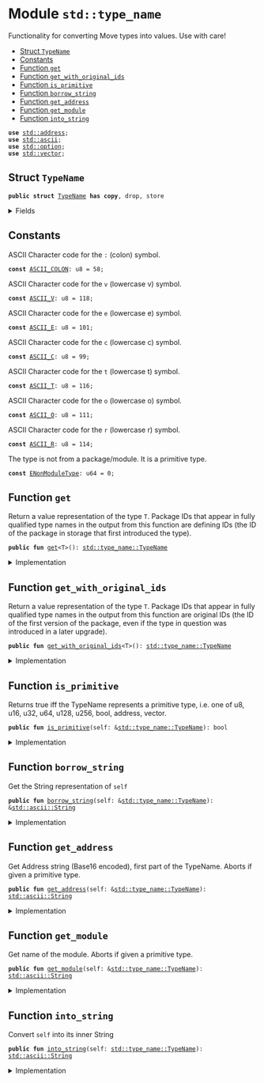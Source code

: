 
<a name="std_type_name"></a>

# Module `std::type_name`

Functionality for converting Move types into values. Use with care!


-  [Struct `TypeName`](#std_type_name_TypeName)
-  [Constants](#@Constants_0)
-  [Function `get`](#std_type_name_get)
-  [Function `get_with_original_ids`](#std_type_name_get_with_original_ids)
-  [Function `is_primitive`](#std_type_name_is_primitive)
-  [Function `borrow_string`](#std_type_name_borrow_string)
-  [Function `get_address`](#std_type_name_get_address)
-  [Function `get_module`](#std_type_name_get_module)
-  [Function `into_string`](#std_type_name_into_string)


<pre><code><b>use</b> <a href="../std/address.md#std_address">std::address</a>;
<b>use</b> <a href="../std/ascii.md#std_ascii">std::ascii</a>;
<b>use</b> <a href="../std/option.md#std_option">std::option</a>;
<b>use</b> <a href="../std/vector.md#std_vector">std::vector</a>;
</code></pre>



<a name="std_type_name_TypeName"></a>

## Struct `TypeName`



<pre><code><b>public</b> <b>struct</b> <a href="../std/type_name.md#std_type_name_TypeName">TypeName</a> <b>has</b> <b>copy</b>, drop, store
</code></pre>



<details>
<summary>Fields</summary>


<dl>
<dt>
<code>name: <a href="../std/ascii.md#std_ascii_String">std::ascii::String</a></code>
</dt>
<dd>
 String representation of the type. All types are represented
 using their source syntax:
 "u8", "u64", "bool", "address", "vector", and so on for primitive types.
 Struct types are represented as fully qualified type names; e.g.
 <code>00000000000000000000000000000001::string::String</code> or
 <code>0000000000000000000000000000000a::module_name1::type_name1&lt;0000000000000000000000000000000a::module_name2::type_name2&lt;u64&gt;&gt;</code>
 Addresses are hex-encoded lowercase values of length ADDRESS_LENGTH (16, 20, or 32 depending on the Move platform)
</dd>
</dl>


</details>

<a name="@Constants_0"></a>

## Constants


<a name="std_type_name_ASCII_COLON"></a>

ASCII Character code for the <code>:</code> (colon) symbol.


<pre><code><b>const</b> <a href="../std/type_name.md#std_type_name_ASCII_COLON">ASCII_COLON</a>: u8 = 58;
</code></pre>



<a name="std_type_name_ASCII_V"></a>

ASCII Character code for the <code>v</code> (lowercase v) symbol.


<pre><code><b>const</b> <a href="../std/type_name.md#std_type_name_ASCII_V">ASCII_V</a>: u8 = 118;
</code></pre>



<a name="std_type_name_ASCII_E"></a>

ASCII Character code for the <code>e</code> (lowercase e) symbol.


<pre><code><b>const</b> <a href="../std/type_name.md#std_type_name_ASCII_E">ASCII_E</a>: u8 = 101;
</code></pre>



<a name="std_type_name_ASCII_C"></a>

ASCII Character code for the <code>c</code> (lowercase c) symbol.


<pre><code><b>const</b> <a href="../std/type_name.md#std_type_name_ASCII_C">ASCII_C</a>: u8 = 99;
</code></pre>



<a name="std_type_name_ASCII_T"></a>

ASCII Character code for the <code>t</code> (lowercase t) symbol.


<pre><code><b>const</b> <a href="../std/type_name.md#std_type_name_ASCII_T">ASCII_T</a>: u8 = 116;
</code></pre>



<a name="std_type_name_ASCII_O"></a>

ASCII Character code for the <code>o</code> (lowercase o) symbol.


<pre><code><b>const</b> <a href="../std/type_name.md#std_type_name_ASCII_O">ASCII_O</a>: u8 = 111;
</code></pre>



<a name="std_type_name_ASCII_R"></a>

ASCII Character code for the <code>r</code> (lowercase r) symbol.


<pre><code><b>const</b> <a href="../std/type_name.md#std_type_name_ASCII_R">ASCII_R</a>: u8 = 114;
</code></pre>



<a name="std_type_name_ENonModuleType"></a>

The type is not from a package/module. It is a primitive type.


<pre><code><b>const</b> <a href="../std/type_name.md#std_type_name_ENonModuleType">ENonModuleType</a>: u64 = 0;
</code></pre>



<a name="std_type_name_get"></a>

## Function `get`

Return a value representation of the type <code>T</code>.  Package IDs
that appear in fully qualified type names in the output from
this function are defining IDs (the ID of the package in
storage that first introduced the type).


<pre><code><b>public</b> <b>fun</b> <a href="../std/type_name.md#std_type_name_get">get</a>&lt;T&gt;(): <a href="../std/type_name.md#std_type_name_TypeName">std::type_name::TypeName</a>
</code></pre>



<details>
<summary>Implementation</summary>


<pre><code><b>public</b> <b>native</b> <b>fun</b> <a href="../std/type_name.md#std_type_name_get">get</a>&lt;T&gt;(): <a href="../std/type_name.md#std_type_name_TypeName">TypeName</a>;
</code></pre>



</details>

<a name="std_type_name_get_with_original_ids"></a>

## Function `get_with_original_ids`

Return a value representation of the type <code>T</code>.  Package IDs
that appear in fully qualified type names in the output from
this function are original IDs (the ID of the first version of
the package, even if the type in question was introduced in a
later upgrade).


<pre><code><b>public</b> <b>fun</b> <a href="../std/type_name.md#std_type_name_get_with_original_ids">get_with_original_ids</a>&lt;T&gt;(): <a href="../std/type_name.md#std_type_name_TypeName">std::type_name::TypeName</a>
</code></pre>



<details>
<summary>Implementation</summary>


<pre><code><b>public</b> <b>native</b> <b>fun</b> <a href="../std/type_name.md#std_type_name_get_with_original_ids">get_with_original_ids</a>&lt;T&gt;(): <a href="../std/type_name.md#std_type_name_TypeName">TypeName</a>;
</code></pre>



</details>

<a name="std_type_name_is_primitive"></a>

## Function `is_primitive`

Returns true iff the TypeName represents a primitive type, i.e. one of
u8, u16, u32, u64, u128, u256, bool, address, vector.


<pre><code><b>public</b> <b>fun</b> <a href="../std/type_name.md#std_type_name_is_primitive">is_primitive</a>(self: &<a href="../std/type_name.md#std_type_name_TypeName">std::type_name::TypeName</a>): bool
</code></pre>



<details>
<summary>Implementation</summary>


<pre><code><b>public</b> <b>fun</b> <a href="../std/type_name.md#std_type_name_is_primitive">is_primitive</a>(self: &<a href="../std/type_name.md#std_type_name_TypeName">TypeName</a>): bool {
    <b>let</b> bytes = self.name.as_bytes();
    bytes == &b"bool" ||
        bytes == &b"u8" ||
        bytes == &b"u16" ||
        bytes == &b"u32" ||
        bytes == &b"u64" ||
        bytes == &b"u128" ||
        bytes == &b"u256" ||
        bytes == &b"<b>address</b>" ||
        (
            bytes.length() &gt;= 6 &&
            bytes[0] == <a href="../std/type_name.md#std_type_name_ASCII_V">ASCII_V</a> &&
            bytes[1] == <a href="../std/type_name.md#std_type_name_ASCII_E">ASCII_E</a> &&
            bytes[2] == <a href="../std/type_name.md#std_type_name_ASCII_C">ASCII_C</a> &&
            bytes[3] == <a href="../std/type_name.md#std_type_name_ASCII_T">ASCII_T</a> &&
            bytes[4] == <a href="../std/type_name.md#std_type_name_ASCII_O">ASCII_O</a> &&
            bytes[5] == <a href="../std/type_name.md#std_type_name_ASCII_R">ASCII_R</a>,
        )
}
</code></pre>



</details>

<a name="std_type_name_borrow_string"></a>

## Function `borrow_string`

Get the String representation of <code>self</code>


<pre><code><b>public</b> <b>fun</b> <a href="../std/type_name.md#std_type_name_borrow_string">borrow_string</a>(self: &<a href="../std/type_name.md#std_type_name_TypeName">std::type_name::TypeName</a>): &<a href="../std/ascii.md#std_ascii_String">std::ascii::String</a>
</code></pre>



<details>
<summary>Implementation</summary>


<pre><code><b>public</b> <b>fun</b> <a href="../std/type_name.md#std_type_name_borrow_string">borrow_string</a>(self: &<a href="../std/type_name.md#std_type_name_TypeName">TypeName</a>): &String {
    &self.name
}
</code></pre>



</details>

<a name="std_type_name_get_address"></a>

## Function `get_address`

Get Address string (Base16 encoded), first part of the TypeName.
Aborts if given a primitive type.


<pre><code><b>public</b> <b>fun</b> <a href="../std/type_name.md#std_type_name_get_address">get_address</a>(self: &<a href="../std/type_name.md#std_type_name_TypeName">std::type_name::TypeName</a>): <a href="../std/ascii.md#std_ascii_String">std::ascii::String</a>
</code></pre>



<details>
<summary>Implementation</summary>


<pre><code><b>public</b> <b>fun</b> <a href="../std/type_name.md#std_type_name_get_address">get_address</a>(self: &<a href="../std/type_name.md#std_type_name_TypeName">TypeName</a>): String {
    <b>assert</b>!(!self.<a href="../std/type_name.md#std_type_name_is_primitive">is_primitive</a>(), <a href="../std/type_name.md#std_type_name_ENonModuleType">ENonModuleType</a>);
    // Base16 (string) representation of an <b>address</b> <b>has</b> 2 symbols per byte.
    <b>let</b> len = address::length() * 2;
    <b>let</b> str_bytes = self.name.as_bytes();
    <b>let</b> <b>mut</b> addr_bytes = vector[];
    <b>let</b> <b>mut</b> i = 0;
    // Read `len` bytes from the type name and push them to addr_bytes.
    <b>while</b> (i &lt; len) {
        addr_bytes.push_back(str_bytes[i]);
        i = i + 1;
    };
    ascii::string(addr_bytes)
}
</code></pre>



</details>

<a name="std_type_name_get_module"></a>

## Function `get_module`

Get name of the module.
Aborts if given a primitive type.


<pre><code><b>public</b> <b>fun</b> <a href="../std/type_name.md#std_type_name_get_module">get_module</a>(self: &<a href="../std/type_name.md#std_type_name_TypeName">std::type_name::TypeName</a>): <a href="../std/ascii.md#std_ascii_String">std::ascii::String</a>
</code></pre>



<details>
<summary>Implementation</summary>


<pre><code><b>public</b> <b>fun</b> <a href="../std/type_name.md#std_type_name_get_module">get_module</a>(self: &<a href="../std/type_name.md#std_type_name_TypeName">TypeName</a>): String {
    <b>assert</b>!(!self.<a href="../std/type_name.md#std_type_name_is_primitive">is_primitive</a>(), <a href="../std/type_name.md#std_type_name_ENonModuleType">ENonModuleType</a>);
    // Starts after <b>address</b> and a double colon: `&lt;addr <b>as</b> HEX&gt;::`
    <b>let</b> <b>mut</b> i = address::length() * 2 + 2;
    <b>let</b> str_bytes = self.name.as_bytes();
    <b>let</b> <b>mut</b> module_name = vector[];
    <b>let</b> colon = <a href="../std/type_name.md#std_type_name_ASCII_COLON">ASCII_COLON</a>;
    <b>loop</b> {
        <b>let</b> char = &str_bytes[i];
        <b>if</b> (char != &colon) {
            module_name.push_back(*char);
            i = i + 1;
        } <b>else</b> {
            <b>break</b>
        }
    };
    ascii::string(module_name)
}
</code></pre>



</details>

<a name="std_type_name_into_string"></a>

## Function `into_string`

Convert <code>self</code> into its inner String


<pre><code><b>public</b> <b>fun</b> <a href="../std/type_name.md#std_type_name_into_string">into_string</a>(self: <a href="../std/type_name.md#std_type_name_TypeName">std::type_name::TypeName</a>): <a href="../std/ascii.md#std_ascii_String">std::ascii::String</a>
</code></pre>



<details>
<summary>Implementation</summary>


<pre><code><b>public</b> <b>fun</b> <a href="../std/type_name.md#std_type_name_into_string">into_string</a>(self: <a href="../std/type_name.md#std_type_name_TypeName">TypeName</a>): String {
    self.name
}
</code></pre>



</details>
